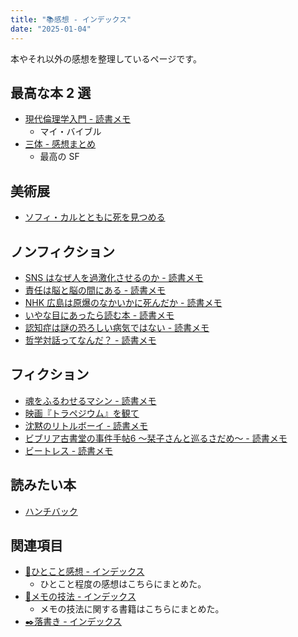 ```yaml
---
title: "📚感想 - インデックス"
date: "2025-01-04"
---
```


本やそれ以外の感想を整理しているページです。

## 最高な本 2 選

- [現代倫理学入門 - 読書メモ](20241217-introduction-to-modern-ethics.md)
	- マイ・バイブル
- [三体 - 感想まとめ](20250212-the-three-body-problem-conclusion.md)
	- 最高の SF

## 美術展

- [ソフィ・カルとともに死を見つめる](20250127-sophie-calle-with-death-focus-on.md)

## ノンフィクション

- [SNS はなぜ人を過激化させるのか - 読書メモ](240810-social-media-prism.md)
- [責任は脳と脳の間にある - 読書メモ](240807-whos-in-charge.md)
- [NHK 広島は原爆のなかいかに死んだか - 読書メモ](240806-book-esperanto-nuke.md)
- [いやな目にあったら読む本 - 読書メモ](20241207-a-revenge-manual-for-those-who-hate-someone.md)
- [認知症は謎の恐ろしい病気ではない - 読書メモ](20241208-dementia-is-not-a-mysterious-frightening-disease.md)
- [哲学対話ってなんだ？ - 読書メモ](20250627-what-is-philosophical-dialogue.md)

## フィクション

- [魂をふるわせるマシン - 読書メモ](20241208-soul-driver.md)
- [映画『トラペジウム』を観て](240603-trapezium.md)
- [沈黙のリトルボーイ - 読書メモ](20241217-silent-little-boy.md)
- [ビブリア古書堂の事件手帖6 〜栞子さんと巡るさだめ〜 - 読書メモ](20241217-biblia-used-bookstore-casebook-6.md)
- [ビートレス - 読書メモ](20241217-beatless.md)

## 読みたい本

- [ハンチバック](20241214-hunchback.md)

## 関連項目

- [💬ひとこと感想 - インデックス](20241217-one-thing-comment-index.md)
	- ひとこと程度の感想はこちらにまとめた。
- [📝メモの技法 - インデックス](20250105-note-taking-techniques-index.md)
	- メモの技法に関する書籍はこちらにまとめた。
- [✒️落書き - インデックス](20241209-scribble-index.md)